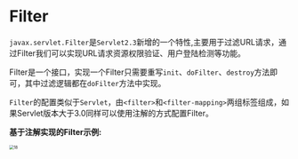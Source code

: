 # Filter

`javax.servlet.Filter`是`Servlet2.3`新增的一个特性,主要用于过滤URL请求，通过Filter我们可以实现URL请求资源权限验证、用户登陆检测等功能。

Filter是一个接口，实现一个Filter只需要重写`init`、`doFilter`、`destroy`方法即可，其中过滤逻辑都在`doFilter`方法中实现。

`Filter`的配置类似于`Servlet`，由`<filter>`和`<filter-mapping>`两组标签组成，如果Servlet版本大于3.0同样可以使用注解的方式配置Filter。

**基于注解实现的Filter示例:**

<img src="https://oss.javasec.org/images/18.png" alt="18" style="zoom:50%;" />